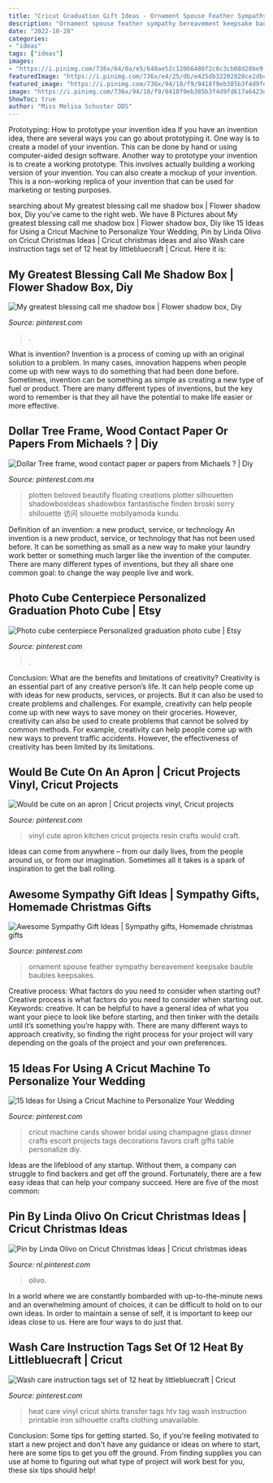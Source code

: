 ```yaml
---
title: "Cricut Graduation Gift Ideas - Ornament Spouse Feather Sympathy Bereavement Keepsake Bauble Baubles Keepsakes"
description: "Ornament spouse feather sympathy bereavement keepsake bauble baubles keepsakes"
date: "2022-10-28"
categories:
- "ideas"
tags: ["ideas"]
images:
- "https://i.pinimg.com/736x/64/0a/e5/640ae52c12066486f2c8c3cb08d28be9.jpg"
featuredImage: "https://i.pinimg.com/736x/e4/25/db/e425db32202828ce2dbc8eb8d5e9943e--wedding-dinner-wedding-day.jpg"
featured_image: "https://i.pinimg.com/736x/94/18/f9/9418f9eb385b3f4d9fd617a6423d109c.jpg"
image: "https://i.pinimg.com/736x/94/18/f9/9418f9eb385b3f4d9fd617a6423d109c.jpg"
ShowToc: true
author: "Miss Melisa Schuster DDS"
---
```



Prototyping: How to prototype your invention idea
If you have an invention idea, there are several ways you can go about prototyping it. One way is to create a model of your invention. This can be done by hand or using computer-aided design software. Another way to prototype your invention is to create a working prototype. This involves actually building a working version of your invention. You can also create a mockup of your invention. This is a non-working replica of your invention that can be used for marketing or testing purposes.

	

		
searching about My greatest blessing call me shadow box | Flower shadow box, Diy you've came to the right web. We have 8 Pictures about My greatest blessing call me shadow box | Flower shadow box, Diy like 15 Ideas for Using a Cricut Machine to Personalize Your Wedding, Pin by Linda Olivo on Cricut Christmas Ideas | Cricut christmas ideas and also Wash care instruction tags set of 12 heat by littlebluecraft | Cricut. Here it is:
		
    
## My Greatest Blessing Call Me Shadow Box | Flower Shadow Box, Diy

<img loading=lazy src="https://i.pinimg.com/736x/94/18/f9/9418f9eb385b3f4d9fd617a6423d109c.jpg" onerror="this.onerror=null;this.src='https://tse4.mm.bing.net/th?id=OIP.y3-cfv6KsNlcHrOYi2rvjQHaJ4&amp;pid=15.1';" alt="My greatest blessing call me shadow box | Flower shadow box, Diy">

_Source: pinterest.com_

>. 

	

What is invention?
Invention is a process of coming up with an original solution to a problem. In many cases, innovation happens when people come up with new ways to do something that had been done before. Sometimes, invention can be something as simple as creating a new type of fuel or product. There are many different types of inventions, but the key word to remember is that they all have the potential to make life easier or more effective.

    
## Dollar Tree Frame, Wood Contact Paper Or Papers From Michaels ? | Diy

<img loading=lazy src="https://i.pinimg.com/736x/64/0a/e5/640ae52c12066486f2c8c3cb08d28be9.jpg" onerror="this.onerror=null;this.src='https://tse3.mm.bing.net/th?id=OIP.6TkDZg-60VDetusHUfyU0AHaJ4&amp;pid=15.1';" alt="Dollar Tree frame, wood contact paper or papers from Michaels ? | Diy">

_Source: pinterest.com.mx_

>plotten beloved beautify floating creations plotter silhouetten shadowboxideas shadowbox fantastische finden broski sorry shilouette 访问 silouette mobilyamoda kundu. 

	

Definition of an invention: a new product, service, or technology
An invention is a new product, service, or technology that has not been used before. It can be something as small as a new way to make your laundry work better or something much larger like the invention of the computer. There are many different types of inventions, but they all share one common goal: to change the way people live and work.

    
## Photo Cube Centerpiece Personalized Graduation Photo Cube | Etsy

<img loading=lazy src="https://i.pinimg.com/736x/02/90/c7/0290c7db322dc7f8e8b7a917ea5a74b6.jpg" onerror="this.onerror=null;this.src='https://tse3.mm.bing.net/th?id=OIP.A4Jm-UxOCvLto4Tpu4dpbAHaLH&amp;pid=15.1';" alt="Photo cube centerpiece Personalized graduation photo cube | Etsy">

_Source: pinterest.com_

>. 

	

Conclusion: What are the benefits and limitations of creativity?
Creativity is an essential part of any creative person’s life. It can help people come up with ideas for new products, services, or projects. But it can also be used to create problems and challenges. For example, creativity can help people come up with new ways to save money on their groceries. However, creativity can also be used to create problems that cannot be solved by common methods. For example, creativity can help people come up with new ways to prevent traffic accidents. However, the effectiveness of creativity has been limited by its limitations.

    
## Would Be Cute On An Apron | Cricut Projects Vinyl, Cricut Projects

<img loading=lazy src="https://i.pinimg.com/736x/04/4e/29/044e2975207c7737c67af2f5bf50c727.jpg" onerror="this.onerror=null;this.src='https://tse4.mm.bing.net/th?id=OIP.lRZjqvYnDnLus4fixYKD1wHaJ3&amp;pid=15.1';" alt="Would be cute on an apron | Cricut projects vinyl, Cricut projects">

_Source: pinterest.com_

>vinyl cute apron kitchen cricut projects resin crafts would craft. 

	

Ideas can come from anywhere – from our daily lives, from the people around us, or from our imagination. Sometimes all it takes is a spark of inspiration to get the ball rolling.

    
## Awesome Sympathy Gift Ideas | Sympathy Gifts, Homemade Christmas Gifts

<img loading=lazy src="https://i.pinimg.com/736x/76/2c/77/762c770a2e6c4f10acc9384a9a402f71.jpg" onerror="this.onerror=null;this.src='https://tse2.mm.bing.net/th?id=OIP.SJ1dSRqwuCeMuzlp9xYHIgHaNL&amp;pid=15.1';" alt="Awesome Sympathy Gift Ideas | Sympathy gifts, Homemade christmas gifts">

_Source: pinterest.com_

>ornament spouse feather sympathy bereavement keepsake bauble baubles keepsakes. 

	

Creative process: What factors do you need to consider when starting out?
Creative process is what factors do you need to consider when starting out. Keywords: creative. It can be helpful to have a general idea of what you want your piece to look like before starting, and then tinker with the details until it’s something you’re happy with. There are many different ways to approach creativity, so finding the right process for your project will vary depending on the goals of the project and your own preferences.

    
## 15 Ideas For Using A Cricut Machine To Personalize Your Wedding

<img loading=lazy src="https://i.pinimg.com/736x/e4/25/db/e425db32202828ce2dbc8eb8d5e9943e--wedding-dinner-wedding-day.jpg" onerror="this.onerror=null;this.src='https://tse4.mm.bing.net/th?id=OIP.9t1nhy35THntWNosp6YZ_QHaLG&amp;pid=15.1';" alt="15 Ideas for Using a Cricut Machine to Personalize Your Wedding">

_Source: pinterest.com_

>cricut machine cards shower bridal using champagne glass dinner crafts escort projects tags decorations favors craft gifts table personalize diy. 

	

Ideas are the lifeblood of any startup. Without them, a company can struggle to find backers and get off the ground. Fortunately, there are a few easy ideas that can help your company succeed. Here are five of the most common: 

    
## Pin By Linda Olivo On Cricut Christmas Ideas | Cricut Christmas Ideas

<img loading=lazy src="https://i.pinimg.com/736x/13/2b/68/132b68ed1e921b4e69b3eaa28362735d.jpg" onerror="this.onerror=null;this.src='https://tse3.mm.bing.net/th?id=OIP.KN1oFUT0Z_OHwLVnAqfgCQHaJ3&amp;pid=15.1';" alt="Pin by Linda Olivo on Cricut Christmas Ideas | Cricut christmas ideas">

_Source: nl.pinterest.com_

>olivo. 

	

In a world where we are constantly bombarded with up-to-the-minute news and an overwhelming amount of choices, it can be difficult to hold on to our own ideas. In order to maintain a sense of self, it is important to keep our ideas close to us. Here are four ways to do just that.

    
## Wash Care Instruction Tags Set Of 12 Heat By Littlebluecraft | Cricut

<img loading=lazy src="https://i.pinimg.com/736x/9c/2d/94/9c2d9431545647fb971dad109a15d420--heat-transfer.jpg" onerror="this.onerror=null;this.src='https://tse4.mm.bing.net/th?id=OIP.vI4wZHqDmTxpSticN35qjgHaJ4&amp;pid=15.1';" alt="Wash care instruction tags set of 12 heat by littlebluecraft | Cricut">

_Source: pinterest.com_

>heat care vinyl cricut shirts transfer tags htv tag wash instruction printable iron silhouette crafts clothing unavailable. 

	

Conclusion: Some tips for getting started.
So, if you're feeling motivated to start a new project and don't have any guidance or ideas on where to start, here are some tips to get you off the ground. From finding supplies you can use at home to figuring out what type of project will work best for you, these six tips should help!

